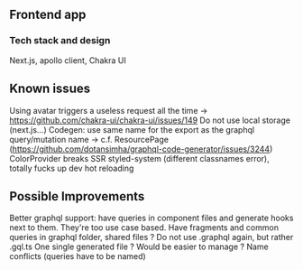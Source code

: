 ## Frontend app

### Tech stack and design

Next.js, apollo client, Chakra UI

## Known issues

Using avatar triggers a useless request all the time -> https://github.com/chakra-ui/chakra-ui/issues/149
Do not use local storage (next.js...)
Codegen: use same name for the export as the graphql query/mutation name -> c.f. ResourcePage (https://github.com/dotansimha/graphql-code-generator/issues/3244)
ColorProvider breaks SSR styled-system (different classnames error), totally fucks up dev hot reloading

## Possible Improvements

Better graphql support: have queries in component files and generate hooks next to them. They're too use case based.
Have fragments and common queries in graphql folder, shared files ?
Do not use .graphql again, but rather .gql.ts
One single generated file ? Would be easier to manage ? Name conflicts (queries have to be named)
